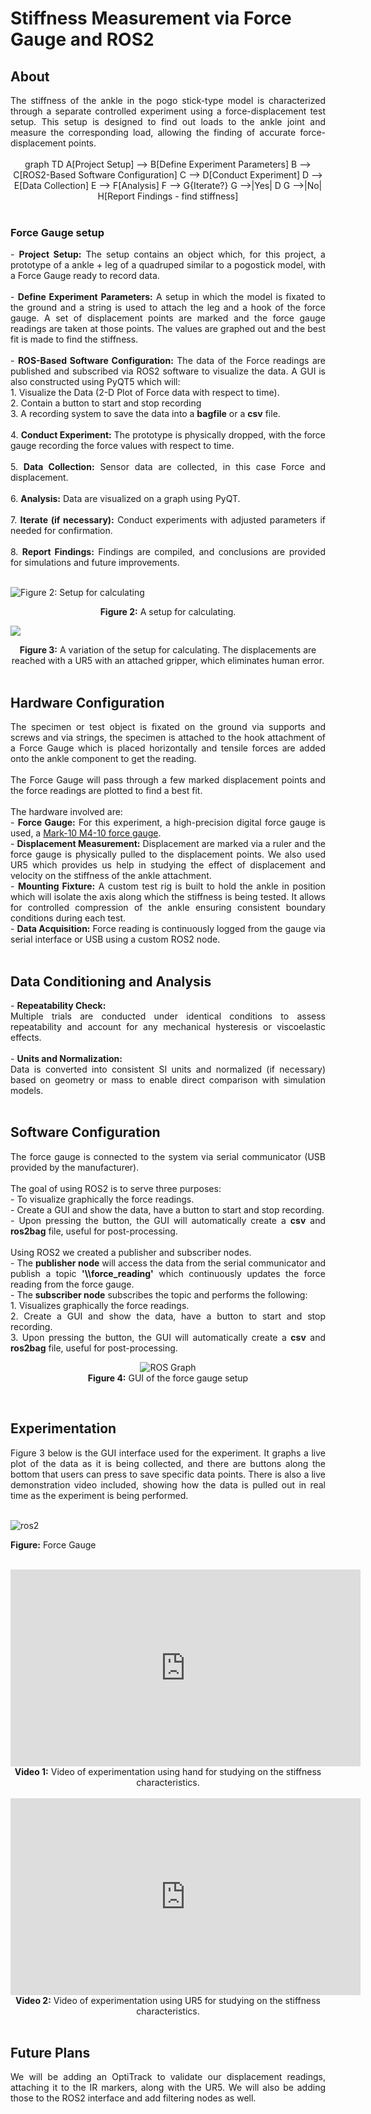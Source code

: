 <h1>Stiffness Measurement via Force Gauge and ROS2</h1>

<h2>About</h2>

<div style="text-align: justify;">
  The stiffness of the ankle in the pogo stick-type model is characterized through a separate controlled experiment using a force-displacement test setup. This setup is designed to find out loads to the ankle joint and measure the corresponding load, allowing the finding of accurate force-displacement points.
</div>

<br>

<!-- Mermaid setup -->
<script type="module">
  import mermaid from 'https://cdn.jsdelivr.net/npm/mermaid@10/dist/mermaid.esm.min.mjs';
  mermaid.initialize({ startOnLoad: true });
</script>
<style>
  .mermaid {
    text-align: center;
  }
</style>

<div class="mermaid">
graph TD
    A[Project Setup] --> B[Define Experiment Parameters]
    B --> C[ROS2-Based Software Configuration]
    C --> D[Conduct Experiment]
    D --> E[Data Collection]
    E --> F[Analysis]
    F --> G{Iterate?}
    G -->|Yes| D
    G -->|No| H[Report Findings - find stiffness]
</div>

<br>

<h3>Force Gauge setup</h3>

<div style="text-align: justify;">
  - <b>Project Setup:</b> The setup contains an object which, for this project, a prototype of a ankle + leg of a quadruped similar to a pogostick model, with a Force Gauge ready to record data. <br><br>
  - <b>Define Experiment Parameters:</b> A setup in which the model is fixated to the ground and a string is used to attach the leg and a hook of the force gauge. A set of displacement points are marked and the force gauge readings are taken at those points. The values are graphed out and the best fit is made to find the stiffness. <br><br>
  - <b>ROS-Based Software Configuration:</b> The data of the Force readings are published and subscribed via ROS2 software to visualize the data. A GUI is also constructed using PyQT5 which will:<br>
    1. Visualize the Data (2-D Plot of Force data with respect to time).<br>
    2. Contain a button to start and stop recording<br>
    3. A recording system to save the data into a <b>bagfile</b> or a <b>csv</b> file. <br><br>
  4. <b>Conduct Experiment:</b> The prototype is physically dropped, with the force gauge recording the force values with respect to time.<br><br>
  5. <b>Data Collection:</b> Sensor data are collected, in this case Force and displacement.<br><br>
  6. <b>Analysis:</b> Data are visualized on a graph using PyQT.<br><br>
  7. <b>Iterate (if necessary):</b> Conduct experiments with adjusted parameters if needed for confirmation.<br><br>
  8. <b>Report Findings:</b> Findings are compiled, and conclusions are provided for simulations and future improvements.
</div>

<br>

![Figure 2: Setup for calculating](force_setup.jpg)
<div align="center">
  <b>Figure 2:</b> A setup for calculating.
</div>

![](force_gauge_wUR5.jpg)
<div align="center">
  <b>Figure 3:</b> A variation of the setup for calculating. The displacements are reached with a UR5 with an attached gripper, which eliminates human error.
</div>
<br>

<h2>Hardware Configuration</h2>

<div style="text-align: justify;">
  The specimen or test object is fixated on the ground via supports and screws and via strings, the specimen is attached to the hook attachment of a Force Gauge which is placed horizontally and tensile forces are added onto the ankle component to get the reading. <br><br>
  The Force Gauge will pass through a few marked displacement points and the force readings are plotted to find a best fit. <br><br>
  The hardware involved are:<br>
  - <b>Force Gauge:</b> For this experiment, a high-precision digital force gauge is used, a <a href="https://mark-10.com/products/force-gauges/series-4/">Mark-10 M4-10 force gauge</a>.<br>
  - <b>Displacement Measurement:</b> Displacement are marked via a ruler and the force gauge is physically pulled to the displacement points. We also used UR5 which provides us help in studying the effect of displacement and velocity on the stiffness of the ankle attachment. <br>
  - <b>Mounting Fixture:</b> A custom test rig is built to hold the ankle in position which will isolate the axis along which the stiffness is being tested. It allows for controlled compression of the ankle ensuring consistent boundary conditions during each test. <br>
  - <b>Data Acquisition:</b> Force reading is continuously logged from the gauge via serial interface or USB using a custom ROS2 node.
</div>

<br>

<h2>Data Conditioning and Analysis</h2>

<div style="text-align: justify;">
  - <b>Repeatability Check:</b><br>
  Multiple trials are conducted under identical conditions to assess repeatability and account for any mechanical hysteresis or viscoelastic effects. <br><br>
  - <b>Units and Normalization:</b><br>
  Data is converted into consistent SI units and normalized (if necessary) based on geometry or mass to enable direct comparison with simulation models.
</div>

<br>

<h2>Software Configuration</h2>

<div style="text-align: justify;">
  The force gauge is connected to the system via serial communicator (USB provided by the manufacturer). <br><br>
  The goal of using ROS2 is to serve three purposes:<br>
  - To visualize graphically the force readings.<br>
  - Create a GUI and show the data, have a button to start and stop recording.<br>
  - Upon pressing the button, the GUI will automatically create a <b>csv</b> and <b>ros2bag</b> file, useful for post-processing. <br><br>
  Using ROS2 we created a publisher and subscriber nodes.<br>
  - The <b>publisher node</b> will access the data from the serial communicator and publish a topic <b>'\\force_reading'</b> which continuously updates the force reading from the force gauge.<br>
  - The <b>subscriber node</b> subscribes the topic and performs the following:<br>
  1. Visualizes graphically the force readings.<br>
  2. Create a GUI and show the data, have a button to start and stop recording.<br>
  3. Upon pressing the button, the GUI will automatically create a <b>csv</b> and <b>ros2bag</b> file, useful for post-processing.
</div>

<p align="center">
  <img src="./docs/rosgraph.jpg" alt="ROS Graph"><br>
  <b>Figure 4:</b> GUI of the force gauge setup
</p>

<br>

<h2>Experimentation</h2>

<div style="text-align: justify;">
  Figure 3 below is the GUI interface used for the experiment. It graphs a live plot of the data as it is being collected, and there are buttons along the bottom that users can press to save specific data points. There is also a live demonstration video included, showing how the data is pulled out in real time as the experiment is being performed.
</div>

<br>

![ros2](../docs/rosgraph.png)

**Figure:** Force Gauge


<br>

<div align="center">
  <iframe width="560" height="315"
          src="https://youtube.com/embed/WxmLll2VZsE?feature=share"
          frameborder="0"
          allowfullscreen></iframe><br>
  <b>Video 1:</b> Video of experimentation using hand for studying on the stiffness characteristics.
</div>

<br>

<div align="center">
  <iframe width="560" height="315"
          src="https://www.youtube.com/embed/wU4Gq8Kg_fg"
          frameborder="0"
          allowfullscreen></iframe><br>
  <b>Video 2:</b> Video of experimentation using UR5 for studying on the stiffness characteristics.
</div>

<br>

<h2>Future Plans</h2>

<div style="text-align: justify;">
We will be adding an OptiTrack to validate our displacement readings, attaching it to the IR markers, along with the UR5. We will also be adding those to the ROS2 interface and add filtering nodes as well.
</div>

